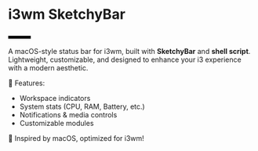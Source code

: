 # i3wm SketchyBar

![image alt](https://github.com/MungkornHorpanich/sketchybar_i3wm_bar/blob/30e47935bdaea9a0b06a63e189972351f8834065/i3wm_bar%20for%20macos.png)

A macOS-style status bar for i3wm, built with **SketchyBar** and **shell script**.  
Lightweight, customizable, and designed to enhance your i3 experience with a modern aesthetic.  

🚀 Features:
- Workspace indicators  
- System stats (CPU, RAM, Battery, etc.)  
- Notifications & media controls  
- Customizable modules  

🎨 Inspired by macOS, optimized for i3wm!  

